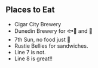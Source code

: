 ## Places to Eat

- Cigar City Brewery
- Dunedin Brewery for :fish::taco: and :beer:
- 7th Sun, no food just :beers:
- Rustie Bellies for sandwiches.
- Line 7 is not.
- Line 8 is great!!
